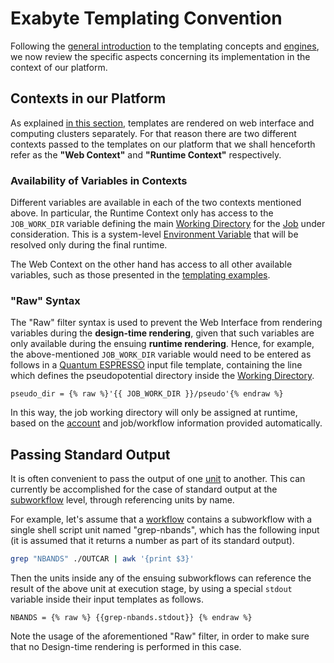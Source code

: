 # Exabyte Templating Convention

Following the [general introduction](concept.md) to the templating concepts and [engines](engines.md), we now review the specific aspects concerning its implementation in the context of our platform.

## Contexts in our Platform

As explained [in this section](concept.md#template-rendering), templates are rendered on web interface and computing clusters separately. For that reason there are two different contexts passed to the templates on our platform that we shall henceforth refer as the **"Web Context"** and **"Runtime Context"** respectively.

### Availability of Variables in Contexts

Different variables are available in each of the two contexts mentioned above. In particular, the Runtime Context only has access to the `JOB_WORK_DIR` variable defining the main [Working Directory](../../jobs-cli/batch-scripts/directories.md) for the [Job](../../jobs/overview.md) under consideration. This is a system-level [Environment Variable](../../jobs-cli/batch-scripts/directives.md#environment-variables) that will be resolved only during the final runtime. 

The Web Context on the other hand has access to all other available variables, such as those presented in the [templating examples](examples.md).

### "Raw" Syntax

The "Raw" filter syntax is used to prevent the Web Interface from rendering variables during the **design-time rendering**, given that such variables are only available during the ensuing **runtime rendering**. Hence, for example, the above-mentioned `JOB_WORK_DIR` variable would need to be entered as follows in a [Quantum ESPRESSO](../../software/modeling/quantum-espresso.md) input file template, containing the line which defines the pseudopotential directory inside the [Working Directory](../../jobs-cli/batch-scripts/directories.md).

```jinja2
pseudo_dir = {% raw %}'{{ JOB_WORK_DIR }}/pseudo'{% endraw %}
```

In this way, the job working directory will only be assigned at runtime, based on the [account](../../accounts/overview.md) and job/workflow information provided automatically.

## Passing Standard Output

It is often convenient to pass the output of one [unit](../components/units.md) to another. This can currently be accomplished for the case of standard output at the [subworkflow](../components/subworkflows.md) level, through referencing units by name.

For example, let's assume that a [workflow](../overview.md) contains a subworkflow with a single shell script unit named "grep-nbands", which has the following input (it is assumed that it returns a number as part of its standard output).

```bash
grep "NBANDS" ./OUTCAR | awk '{print $3}'
```

Then the units inside any of the ensuing subworkflows can reference the result of the above unit at execution stage, by using a special `stdout` variable inside their input templates as follows.

```jinja2
NBANDS = {% raw %} {{grep-nbands.stdout}} {% endraw %} 
```

Note the usage of the aforementioned "Raw" filter, in order to make sure that no Design-time rendering is performed in this case.
